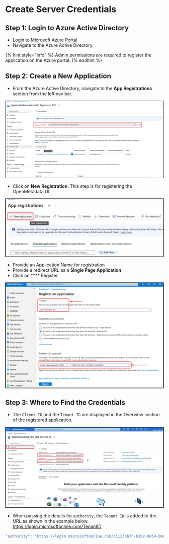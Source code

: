 # Create Server Credentials

## Step 1: Login to Azure Active Directory

* Login to [Microsoft Azure Portal](https://azure.microsoft.com/en-in/services/active-directory/external-identities/)
* Navigate to the Azure Active Directory.

{% hint style="info" %}
Admin permissions are required to register the application on the Azure portal.
{% endhint %}

## Step 2: Create a New Application

* From the Azure Active Directory, navigate to the **App Registrations** section from the left nav bar.

![](<../../../.gitbook/assets/image (33).png>)

* Click on **New Registration**. This step is for registering the OpenMetadata UI.

![](<../../../.gitbook/assets/image (34) (1) (1) (1).png>)

* Provide an Application Name for registration
* Provide a redirect URL as a **Single Page Application**.
* Click on **** Register.

![](<../../../.gitbook/assets/image (6) (1) (1) (1) (1).png>)

## Step 3: Where to Find the Credentials

* The `Client ID` and the `Tenant ID` are displayed in the Overview section of the registered application.

![](<../../../.gitbook/assets/image (8) (1) (1).png>)

* When passing the details for `authority`, the `Tenant ID` is added to the URL as shown in the example below. https://login.microsoftonline.com/TenantID

```javascript
"authority": "https://login.microsoftonline.com/c11234b7c-b1b2-9854-0mn1-56abh3dea295"
```

